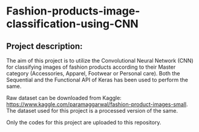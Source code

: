 # Fashion-products-image-classification-using-CNN
## Project description:
The aim of this project is to utilize the Convolutional Neural Network (CNN) for classifying images of fashion products according to their Master category (Accessories, Apparel, Footwear or Personal care). Both the Sequential and the Functional API of Keras has been used to perform the same.

Raw dataset can be downloaded from Kaggle: https://www.kaggle.com/paramaggarwal/fashion-product-images-small. The dataset used for this project is a processed version of the same.

Only the codes for this project are uploaded to this repository.
